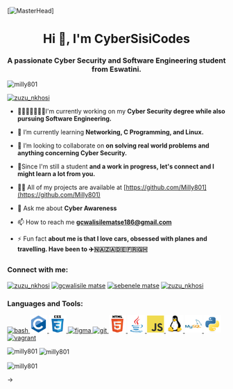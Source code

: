  [![MasterHead](https://www.canva.com/design/DAFegDc2ekc/fT7AgDbIA59W1ZkDfufxdA/edit?utm_content=DAFegDc2ekc&utm_campaign=designshare&utm_medium=link2&utm_source=sharebutton)]

<h1 align="center">Hi 👋, I'm CyberSisiCodes</h1>
<h3 align="center">A passionate Cyber Security and Software Engineering student from Eswatini.</h3>

<p align="left"> <img src="https://komarev.com/ghpvc/?username=milly801&label=Profile%20views&color=0e75b6&style=flat" alt="milly801" /> </p>

<p align="left"> <a href="https://twitter.com/zuzu_nkhosi" target="blank"><img src="https://img.shields.io/twitter/follow/zuzu_nkhosi?logo=twitter&style=for-the-badge" alt="zuzu_nkhosi" /></a> </p>

- 🔭👩🏾‍💻👩🏾‍🎓I'm currently working on my **Cyber Security degree while also pursuing Software Engineering.**

- 🌱 I’m currently learning **Networking, C Programming, and Linux.**

- 👯 I’m looking to collaborate on **on solving real world problems and anything concerning Cyber Security.**

- 🤝Since I'm still a student **and a work in progress, let's connect and I might learn a lot from you.**

- 👨‍💻 All of my projects are available at [https://github.com/Milly801](https://github.com/Milly801)

- 💬 Ask me about **Cyber Awareness**

- 📫 How to reach me **gcwalisilematse186@gmail.com**

- ⚡ Fun fact **about me is that I love cars, obsessed with planes and travelling. Have been to ✈️🇳🇦🇿🇦🇩🇪🇫🇷🇬🇭**

<h3 align="left">Connect with me:</h3>
<p align="left">
<a href="https://twitter.com/zuzu_nkhosi" target="blank"><img align="center" src="https://raw.githubusercontent.com/rahuldkjain/github-profile-readme-generator/master/src/images/icons/Social/twitter.svg" alt="zuzu_nkhosi" height="30" width="40" /></a>
<a href="https://linkedin.com/in/gcwalisile matse" target="blank"><img align="center" src="https://raw.githubusercontent.com/rahuldkjain/github-profile-readme-generator/master/src/images/icons/Social/linked-in-alt.svg" alt="gcwalisile matse" height="30" width="40" /></a>
<a href="https://fb.com/sebenele matse" target="blank"><img align="center" src="https://raw.githubusercontent.com/rahuldkjain/github-profile-readme-generator/master/src/images/icons/Social/facebook.svg" alt="sebenele matse" height="30" width="40" /></a>
<a href="https://instagram.com/zuzu_nkhosi" target="blank"><img align="center" src="https://raw.githubusercontent.com/rahuldkjain/github-profile-readme-generator/master/src/images/icons/Social/instagram.svg" alt="zuzu_nkhosi" height="30" width="40" /></a>
</p>

<h3 align="left">Languages and Tools:</h3>
<p align="left"> <a href="https://www.gnu.org/software/bash/" target="_blank" rel="noreferrer"> <img src="https://www.vectorlogo.zone/logos/gnu_bash/gnu_bash-icon.svg" alt="bash" width="40" height="40"/> </a> <a href="https://www.cprogramming.com/" target="_blank" rel="noreferrer"> <img src="https://raw.githubusercontent.com/devicons/devicon/master/icons/c/c-original.svg" alt="c" width="40" height="40"/> </a> <a href="https://www.w3schools.com/css/" target="_blank" rel="noreferrer"> <img src="https://raw.githubusercontent.com/devicons/devicon/master/icons/css3/css3-original-wordmark.svg" alt="css3" width="40" height="40"/> </a> <a href="https://www.figma.com/" target="_blank" rel="noreferrer"> <img src="https://www.vectorlogo.zone/logos/figma/figma-icon.svg" alt="figma" width="40" height="40"/> </a> <a href="https://git-scm.com/" target="_blank" rel="noreferrer"> <img src="https://www.vectorlogo.zone/logos/git-scm/git-scm-icon.svg" alt="git" width="40" height="40"/> </a> <a href="https://www.w3.org/html/" target="_blank" rel="noreferrer"> <img src="https://raw.githubusercontent.com/devicons/devicon/master/icons/html5/html5-original-wordmark.svg" alt="html5" width="40" height="40"/> </a> <a href="https://www.java.com" target="_blank" rel="noreferrer"> <img src="https://raw.githubusercontent.com/devicons/devicon/master/icons/java/java-original.svg" alt="java" width="40" height="40"/> </a> <a href="https://developer.mozilla.org/en-US/docs/Web/JavaScript" target="_blank" rel="noreferrer"> <img src="https://raw.githubusercontent.com/devicons/devicon/master/icons/javascript/javascript-original.svg" alt="javascript" width="40" height="40"/> </a> <a href="https://www.linux.org/" target="_blank" rel="noreferrer"> <img src="https://raw.githubusercontent.com/devicons/devicon/master/icons/linux/linux-original.svg" alt="linux" width="40" height="40"/> </a> <a href="https://www.mysql.com/" target="_blank" rel="noreferrer"> <img src="https://raw.githubusercontent.com/devicons/devicon/master/icons/mysql/mysql-original-wordmark.svg" alt="mysql" width="40" height="40"/> </a> <a href="https://www.python.org" target="_blank" rel="noreferrer"> <img src="https://raw.githubusercontent.com/devicons/devicon/master/icons/python/python-original.svg" alt="python" width="40" height="40"/> </a> <a href="https://www.vagrantup.com/" target="_blank" rel="noreferrer"> <img src="https://www.vectorlogo.zone/logos/vagrantup/vagrantup-icon.svg" alt="vagrant" width="40" height="40"/> </a> </p>

<p><img align="left" src="https://github-readme-stats.vercel.app/api/top-langs?username=milly801&show_icons=true&locale=en&layout=compact" alt="milly801" /></p>

<p>&nbsp;<img align="center" src="https://github-readme-stats.vercel.app/api?username=milly801&show_icons=true&locale=en" alt="milly801" /></p>

<p><img align="center" src="https://github-readme-streak-stats.herokuapp.com/?user=milly801&" alt="milly801" /></p>
->
